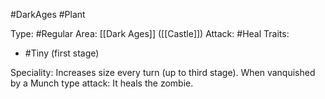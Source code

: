#DarkAges #Plant 

Type: #Regular 
Area: [[Dark Ages]] ([[Castle]])
Attack: #Heal
Traits:
- #Tiny (first stage)

Speciality: Increases size every turn (up to third stage).
When vanquished by a Munch type attack: It heals the zombie.